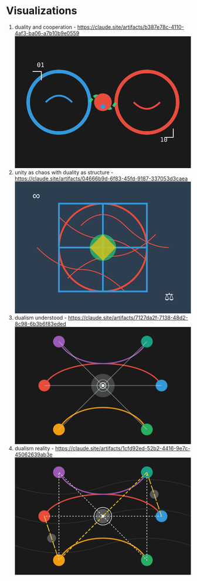 # Visualizations

1. duality and cooperation -  https://claude.site/artifacts/b387e78c-4110-4af3-ba06-a7b10b9e0559
   ![duality and cooperation](duality-and-cooperation.svg)
2. unity as chaos with duality as structure - https://claude.site/artifacts/04666b9d-6f83-45fd-9187-337053d3caea
   ![unity as chaos with duality as structure](unity-as-chaos-with-duality-as-structure.svg)
3. dualism understood - https://claude.site/artifacts/7127da2f-7138-48d2-8c98-6b3b6f83eded
   ![dualism understood](dualism_understood.svg)
4. dualism reality - https://claude.site/artifacts/1cfd92ed-52b2-4416-9e7c-45062639ab3e
   ![dualism reality](dualism_reality.svg)
